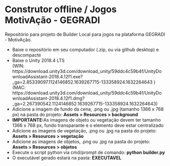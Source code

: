 # Construtor offline / Jogos MotivAção - GEGRADI

Repositório para projeto de Builder Local para jogos na plataforma GEGRADI - MotivAção.

<ul>
<li> Baixe o repositório em seu computador (.zip, ou via github desktop) e descompacte </li>
<li> Baixe o Unity 2018.4 LTS <br>
(WIN: https://download.unity3d.com/download_unity/59ddc4c59b4f/UnityDownloadAssistant-2018.4.12f1.exe?_ga=2.85339097.1124146852.1639267715-133358924.1632264643 ) <br>
(MAC: https://download.unity3d.com/download_unity/59ddc4c59b4f/UnityDownloadAssistant-2018.4.12f1.dmg?_ga=2.267390542.1124146852.1639267715-133358924.1632264643)
</li>
<li>Adicione a imagem de fundo da cena, .png ou .jpg (tamanho 1366 x 768 px) na pasta do projeto: <b>Assets > Resources > background </b> </li>
<li> <b>IMPORTANTE:</b>As imagens de objeto ou vegetação devem ter tamanho 1366 x 768 px, fundo transparante e o elemento deve estar centralizado</li>
<li>Adicione as imagens de vegetação, .png ou .jpg na pasta do projeto: <b>Assets > Resources > vegetação </b> </li>
<li>Adicione as imagens de objetos, .png ou .jpg na pasta do projeto: <b>Assets > Resources > objetos </b> </li>
<li>Execute o script python via cmd/prompt de comando: <b>python builder.py </b></li>
<li>O executável gerado estará na pasta: <b>EXECUTAVEL</b> </li>
</ul>
